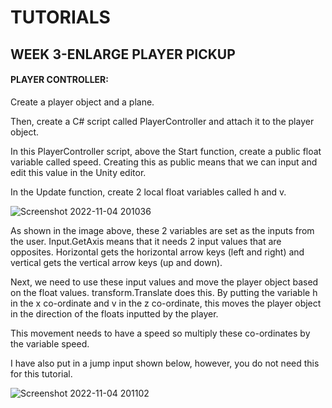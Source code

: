 # TUTORIALS
## WEEK 3-ENLARGE PLAYER PICKUP

#### PLAYER CONTROLLER:

Create a player object and a plane.

Then, create a C# script called PlayerController and attach it to the player object.

In this PlayerController script, above the Start function, create a public float variable called speed. Creating this as public means that we can input and edit this value in the Unity editor.

In the Update function, create 2 local float variables called h and v. 

![Screenshot 2022-11-04 201036](https://user-images.githubusercontent.com/114989045/200065791-53ea03ba-88bf-4ca1-b717-a404b6985ffa.png)

As shown in the image above, these 2 variables are set as the inputs from the user. Input.GetAxis means that it needs 2 input values that are opposites. Horizontal gets the horizontal arrow keys (left and right) and vertical gets the vertical arrow keys (up and down).

Next, we need to use these input values and move the player object based on the float values. transform.Translate does this. By putting the variable h in the x co-ordinate and v in the z co-ordinate, this moves the player object in the direction of the floats inputted by the player.

This movement needs to have a speed so multiply these co-ordinates by the variable speed.

I have also put in a jump input shown below, however, you do not need this for this tutorial.

![Screenshot 2022-11-04 201102](https://user-images.githubusercontent.com/114989045/200065804-820af291-4bf4-46c4-be8b-e0d32bc192ef.png)


#### 

